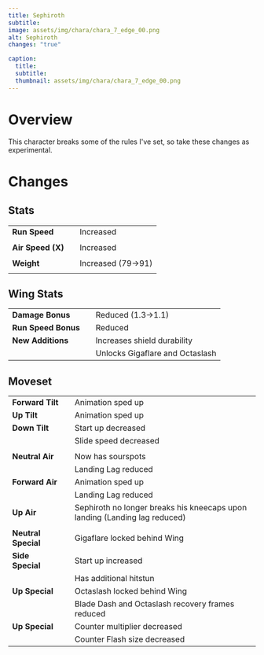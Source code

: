 ```yaml
---
title: Sephiroth
subtitle: 
image: assets/img/chara/chara_7_edge_00.png
alt: Sephiroth
changes: "true"

caption:
  title:
  subtitle: 
  thumbnail: assets/img/chara/chara_7_edge_00.png
---
```



# Overview 

This character breaks some of the rules I've set, so take these changes as experimental.

# Changes

## Stats

| |  |  |
| :----------- | :-----: | ----------- |
| **Run Speed** | | Increased |
|  | |  |
| **Air Speed (X)** | | Increased |
|  | |  |
| **Weight** | | Increased (79->91) |
|  | |  |

## Wing Stats

| |  |  |
| :----------- | :-----: | ----------- |
| **Damage Bonus** | | Reduced (1.3->1.1) |
| **Run Speed Bonus** | | Reduced |
| **New Additions** | | Increases shield durability |
|  | | Unlocks Gigaflare and Octaslash |

## Moveset

| |  |  |
| :----------- | :-----: | ----------- |
| **Forward Tilt** | | Animation sped up |
| **Up Tilt** | | Animation sped up |
| **Down Tilt** | | Start up decreased |
| | | Slide speed decreased |
|  | |  |
| **Neutral Air** | | Now has sourspots |
| | | Landing Lag reduced |
| **Forward Air** | | Animation sped up |
| | | Landing Lag reduced |
| **Up Air** | | Sephiroth no longer breaks his kneecaps upon landing (Landing lag reduced) |
|  | |  |
| **Neutral Special** | | Gigaflare locked behind Wing |
| **Side Special** | | Start up increased |
| | | Has additional hitstun |
| **Up Special** | | Octaslash locked behind Wing |
| | | Blade Dash and Octaslash recovery frames reduced |
| **Up Special** | | Counter multiplier decreased |
| | | Counter Flash size decreased |

